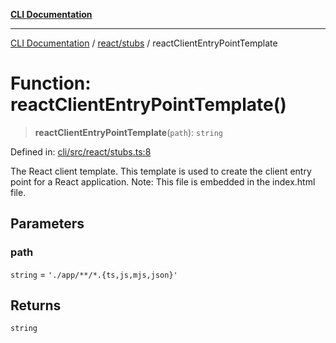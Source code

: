 [**CLI Documentation**](../../../README.md)

***

[CLI Documentation](../../../README.md) / [react/stubs](../README.md) / reactClientEntryPointTemplate

# Function: reactClientEntryPointTemplate()

> **reactClientEntryPointTemplate**(`path`): `string`

Defined in: [cli/src/react/stubs.ts:8](https://github.com/stonemjs/cli/blob/83156d7f07cad6e0545ad29ba32878fdd248ede2/src/react/stubs.ts#L8)

The React client template.
This template is used to create the client entry point for a React application.
Note: This file is embedded in the index.html file.

## Parameters

### path

`string` = `'./app/**/*.{ts,js,mjs,json}'`

## Returns

`string`
